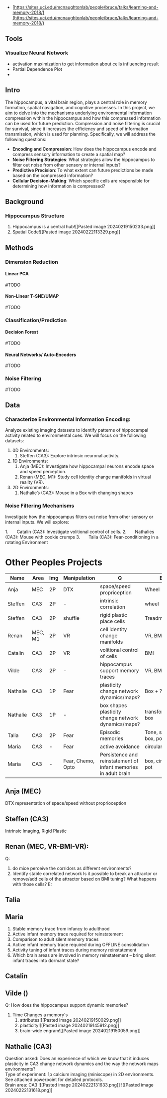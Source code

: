 - [https://sites.uci.edu/mcnaughtonlab/people/bruce/talks/learning-and-memory-2018/](https://sites.uci.edu/mcnaughtonlab/people/bruce/talks/learning-and-memory-2018/)

## Tools
### Visualize Neural Network 
- activation maximization to get information about cells influencing result
- Partial Dependence Plot
- 
## Intro
The hippocampus, a vital brain region, plays a central role in memory formation, spatial navigation, and cognitive processes. In this project, we aim to delve into the mechanisms underlying environmental information compression within the hippocampus and how this compressed information can be used for future prediction. Compression and noise filtering is crucial for survival, since it increases the efficiency and speed of information transmission, which is used for planning. Specifically, we will address the following questions:

- **Encoding and Compression**: How does the hippocampus encode and compress sensory information to create a spatial map?
- **Noise Filtering Strategies**: What strategies allow the hippocampus to filter out noise from other sensory or internal inputs?
- **Predictive Precision**: To what extent can future predictions be made based on the compressed information?
- **Cellular Decision-Making**: Which specific cells are responsible for determining how information is compressed?
## Background
### Hippocampus Structure
1. Hippocampus is a central hub![[Pasted image 20240219150233.png]]
2. Spatial Code![[Pasted image 20240222113329.png]]
## Methods
### Dimension Reduction
#### Linear PCA
#TODO 
#### Non-Linear T-SNE/UMAP
#TODO 
### Classification/Prediction
#### Decision Forest
#TODO 
#### Neural Networks/ Auto-Encoders
#TODO 
### Noise Filtering 
#TODO 
## Data
### Characterize Environmental Information Encoding:
Analyze existing imaging datasets to identify patterns of hippocampal activity related to environmental cues. We will focus on the following datasets:
1. 0D Environments:
	1. Steffen (CA3): Explore intrinsic neuronal activity.
3. 1D Environments:
	1. Anja (MEC): Investigate how hippocampal neurons encode space and speed perception.
	2. Renan (MEC, M1): Study cell identity change manifolds in virtual reality (VR).
4. 2D Environments:
	1. Nathalie’s (CA3): Mouse in a Box with changing shapes
### Noise Filtering Mechanisms 
Investigate how the hippocampus filters out noise from other sensory or internal inputs. We will explore:

1.       Catalin (CA3): Investigate volitional control of cells.
2.       Nathalies (CA3): Mouse with cookie crumps
3.       Talia (CA3): Fear-conditioning in a rotating Environment
# Other Peoples Projects

| Name     | Area    | Img | Manipulation      | Q                                                               | E                     | Dim |
| -------- | ------- | --- | ----------------- | --------------------------------------------------------------- | --------------------- | --- |
| Anja     | MEC     | 2P  | DTX               | space/speed propriception                                       | Wheel                 | 1D  |
| Steffen  | CA3     | 2P  | -                 | intrinsic correlation                                           | wheel                 | 1D  |
| Steffen  | CA3     | 2P  | shuffle           | rigid plastic place cells                                       | Treadmil              | 1D  |
| Renan    | MEC, M1 | 2P  | VR                | cell identity change manifolds                                  | VR, BMI               | 1D  |
| Catalin  | CA3     | 2P  | VR                | volitional control of cells                                     | BMI                   | 1D  |
| Vilde    | CA3     | 2P  | -                 | hippocampus support memory traces                               | VR, BMI               | 1D  |
| Nathalie | CA3     | 1P  | Fear              | plasticity change network dynamics/maps?                        | Box + ?               | 2D  |
| Nathalie | CA3     | 1P  | -                 | box shapes plasticity change network dynamics/maps?             | transformable box     | 2D  |
| Talia    | CA3     | 2P  | Fear              | Episodic memories                                               | Tone, smell, box, pot | 1D  |
| Maria    | CA3     | -   | Fear              | active avoidance                                                | circular env          | 2D  |
| Maria    | CA3     | -   | Fear, Chemo, Opto | Persistence and reinstatement of infant memories in adult brain | box, circle, pot      | 2D  |





## Anja (MEC)
DTX representation of space/speed without proprioception
## Steffen (CA3)
Intrinsic Imaging, Rigid Plastic
## Renan (MEC, VR-BMI-VR): 		
Q:
1. do mice perceive the corridors as different environments?
2. Identify stable correlated network 
Is it possible to break an attractor or remove/add cells of the attractor based on BMI tuning? 
What happens with those cells?
E:
## Talia
## Maria
1. Stable memory trace from infancy to adulthood
2. Active infant memory trace required for reinstatement
3. Comparison to adult silent memory traces
4. Active infant memory trace required during OFFLINE consolidation
5. Activity tuning of infant traces during memory reinstatement
6. Which brain areas are involved in memory reinstatement – bring silent infant traces into dormant state?
## Catalin
## Vilde ()
Q: How does the hippocampus support dynamic memories?
1. Time Changes a memory's 
	1. attributes![[Pasted image 20240219150029.png]]
	2. plasticity![[Pasted image 20240219145912.png]]
	3. brain-wide engram![[Pasted image 20240219150059.png]]
## Nathalie (CA3)

Question asked: Does an experience of which we know that it induces plasticity in CA3 change network dynamics and the way the network maps environments?  
Type of experiment: 1p calcium imaging (miniscope) in 2D environments. See attached powerpoint for detailed protocols.  
Brain area: CA3
![[Pasted image 20240222131633.png]]
![[Pasted image 20240222131618.png]]